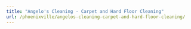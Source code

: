```yaml
---
title: "Angelo's Cleaning - Carpet and Hard Floor Cleaning"
url: /phoenixville/angelos-cleaning-carpet-and-hard-floor-cleaning/
---
```

